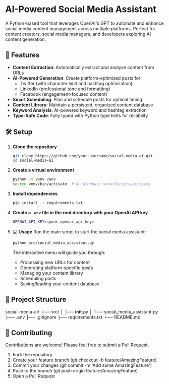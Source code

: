 # AI-Powered Social Media Assistant

A Python-based tool that leverages OpenAI's GPT to automate and enhance social media content management across multiple platforms. Perfect for content creators, social media managers, and developers exploring AI content generation.

## 🚀 Features

- **Content Extraction**: Automatically extract and analyze content from URLs
- **AI-Powered Generation**: Create platform-optimized posts for:
  - Twitter (with character limit and hashtag optimization)
  - LinkedIn (professional tone and formatting)
  - Facebook (engagement-focused content)
- **Smart Scheduling**: Plan and schedule posts for optimal timing
- **Content Library**: Maintain a persistent, organized content database
- **Keyword Analysis**: AI-powered keyword and hashtag extraction
- **Type-Safe Code**: Fully typed with Python type hints for reliability

## 🛠️ Setup

1. **Clone the repository**
   ```bash
   git clone https://github.com/your-username/social-media-ai.git
   cd social-media-ai
   ```

2. **Create a virtual environment**
   ```bash
   python -m venv venv
   source venv/bin/activate  # On Windows: venv\Scripts\activate
   ```

3. **Install dependencies**
   ```bash
   pip install -r requirements.txt
   ```

4. **Create a `.env` file in the root directory with your OpenAI API key**
   ```bash
   OPENAI_API_KEY=<your_openai_api_key>
   ```

5. 💻 **Usage**
   Run the main script to start the social media assistant:
   ```bash
   python src/social_media_assistant.py
   ```
   The interactive menu will guide you through:
   - Processing new URLs for content    
   - Generating platform-specific posts
   - Managing your content library
   - Scheduling posts
   - Saving/loading your content database


## 📂 Project Structure
social-media-ai/
├── src/
│   ├── __init__.py
│   └── social_media_assistant.py
├── .env
├── .gitignore
├── requirements.txt
└── README.md


## 🤝 Contributing
Contributions are welcome! Please feel free to submit a Pull Request.

1. Fork the repository
2. Create your feature branch (git checkout -b feature/AmazingFeature)
3. Commit your changes (git commit -m 'Add some AmazingFeature')
4. Push to the branch (git push origin feature/AmazingFeature)
5. Open a Pull Request